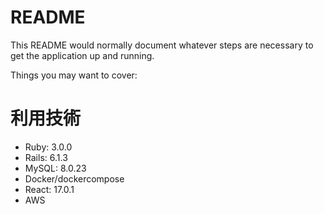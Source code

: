 # README

This README would normally document whatever steps are necessary to get the
application up and running.

Things you may want to cover:

# 利用技術
* Ruby: 3.0.0
* Rails: 6.1.3
* MySQL: 8.0.23
* Docker/dockercompose
* React: 17.0.1
* AWS

